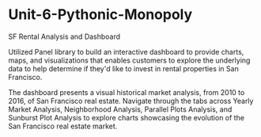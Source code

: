 # Unit-6-Pythonic-Monopoly
SF Rental Analysis and Dashboard

Utilized Panel library to build an interactive dashboard to provide charts, maps, and visualizations that enables customers to explore the underlying data to help determine if they'd like to invest in rental properties in San Francisco.

The dashboard presents a visual historical market analysis, from 2010 to 2016, of San Francisco real estate. Navigate through the tabs across Yearly Market Analysis, Neighborhood Analysis, Parallel Plots Analysis, and Sunburst Plot Analysis to explore charts showcasing the evolution of the San Francisco real estate market.
